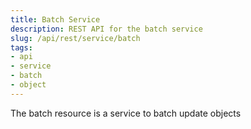 ```yaml
---
title: Batch Service
description: REST API for the batch service
slug: /api/rest/service/batch
tags:
- api
- service
- batch
- object
---
```

The batch resource is a service to batch update objects
